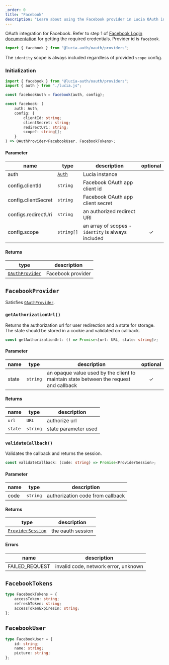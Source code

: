```yaml
---
_order: 0
title: "Facebook"
description: "Learn about using the Facebook provider in Lucia OAuth integration"
---
```


OAuth integration for Facebook. Refer to step 1 of [Facebook Login documentation](https://developers.facebook.com/docs/facebook-login/web) for getting the required credentials. Provider id is `facebook`.

```ts
import { facebook } from "@lucia-auth/oauth/providers";
```

The `identity` scope is always included regardless of provided `scope` config.

### Initialization

```ts
import { facebook } from "@lucia-auth/oauth/providers";
import { auth } from "./lucia.js";

const facebookAuth = facebook(auth, config);
```

```ts
const facebook: (
	auth: Auth,
	config: {
		clientId: string;
		clientSecret: string;
		redirectUri: string;
		scope?: string[];
	}
) => OAuthProvider<FacebookUser, FacebookTokens>;
```

#### Parameter

| name                | type                                 | description                                        | optional |
| ------------------- | ------------------------------------ | -------------------------------------------------- | :------: |
| auth                | [`Auth`](/reference/lucia-auth/auth) | Lucia instance                                     |          |
| config.clientId     | `string`                             | Facebook OAuth app client id                       |          |
| config.clientSecret | `string`                             | Facebook OAuth app client secret                   |          |
| configs.redirectUri | `string`                             | an authorized redirect URI                         |          |
| config.scope        | `string[]`                           | an array of scopes - `identity` is always included |    ✓     |

#### Returns

| type                                              | description       |
| ------------------------------------------------- | ----------------- |
| [`OAuthProvider`](/reference/oauth/oauthprovider) | Facebook provider |

## `FacebookProvider`

Satisfies [`OAuthProvider`](/reference/oauth/oauthprovider).

### `getAuthorizationUrl()`

Returns the authorization url for user redirection and a state for storage. The state should be stored in a cookie and validated on callback.

```ts
const getAuthorizationUrl: () => Promise<[url: URL, state: string]>;
```

#### Parameter

| name  | type     | description                                                                           | optional |
| ----- | -------- | ------------------------------------------------------------------------------------- | :------: |
| state | `string` | an opaque value used by the client to maintain state between the request and callback |    ✓     |

#### Returns

| name    | type     | description          |
| ------- | -------- | -------------------- |
| `url`   | `URL`    | authorize url        |
| `state` | `string` | state parameter used |

### `validateCallback()`

Validates the callback and returns the session.

```ts
const validateCallback: (code: string) => Promise<ProviderSession>;
```

#### Parameter

| name | type     | description                      |
| ---- | -------- | -------------------------------- |
| code | `string` | authorization code from callback |

#### Returns

| type                                                  | description       |
| ----------------------------------------------------- | ----------------- |
| [`ProviderSession`](/reference/oauth/providersession) | the oauth session |

#### Errors

| name           | description                          |
| -------------- | ------------------------------------ |
| FAILED_REQUEST | invalid code, network error, unknown |


## `FacebookTokens`

```ts
type FacebookTokens = {
	accessToken: string;
	refreshToken: string;
	accessTokenExpiresIn: string;
};
```

## `FacebookUser`

```ts
type FacebookUser = {
	id: string;
	name: string;
	picture: string;
};
```
